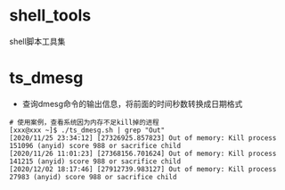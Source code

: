 # shell_tools
shell脚本工具集

# ts_dmesg
* 查询dmesg命令的输出信息，将前面的时间秒数转换成日期格式
```
# 使用案例，查看系统因为内存不足kill掉的进程
[xxx@xxx ~]$ ./ts_dmesg.sh | grep "Out"
[2020/11/25 23:34:12] [27326925.857823] Out of memory: Kill process 151096 (anyid) score 988 or sacrifice child
[2020/11/26 11:01:23] [27368156.701624] Out of memory: Kill process 141215 (anyid) score 988 or sacrifice child
[2020/12/02 18:17:46] [27912739.983127] Out of memory: Kill process 27983 (anyid) score 988 or sacrifice child

```
